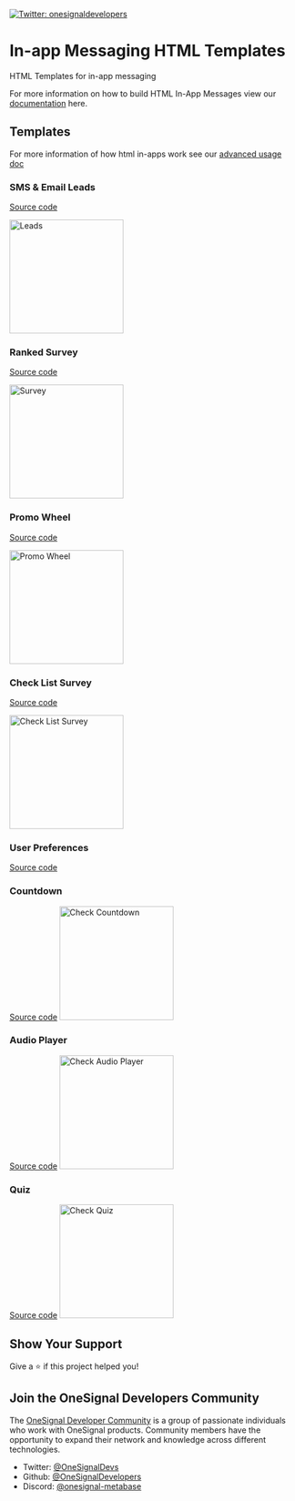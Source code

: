 <p>
  <a href="https://twitter.com/onesignaldevs" target="_blank">
    <img alt="Twitter: onesignaldevelopers" src="https://img.shields.io/twitter/follow/onesignaldevs?style=social" />
  </a>
</p>

# In-app Messaging HTML Templates

HTML Templates for in-app messaging

For more information on how to build HTML In-App Messages view our [documentation](https://documentation.onesignal.com/docs/design-your-in-app-message-with-html#key-features-with-the-in-app-html-editor) here.

## Templates

For more information of how html in-apps work see our [advanced usage doc](./advanced-usage.md)

### SMS & Email Leads

[Source code](./leads/README.md)

<img alt="Leads" src="./leads/readme_assets/sms_email_form.gif" width="200px">

### Ranked Survey

[Source code](./ranking_survey)

<img alt="Survey" src="./ranking_survey/readme_assets/ranking_survey_iam.gif" width="200px">

### Promo Wheel

[Source code](./promo_wheel)

<img alt="Promo Wheel" src="./promo_wheel/readme_assets/promo_wheel_iam.gif" width="200px">

### Check List Survey

[Source code](./check_list_survey)

<img alt="Check List Survey" src="./check_list_survey/readme_assets/checklist_survey_iam.gif" width="200px">

### User Preferences

[Source code](./preference-center)

### Countdown

[Source code](./limited_time_offer)
<img alt="Check Countdown" src="./limited_time_offer/limited_time_offer_assets/count-down.gif" width="200px">

### Audio Player

[Source code](./audio_player)
<img alt="Check Audio Player" src="./audio_player/audio_player_assets/UI.png" width="200px">

### Quiz

[Source code](./quiz)
<img alt="Check Quiz" src="./quiz/quiz_assets/quiz.gif" width="200px">


## Show Your Support

Give a :star:️ if this project helped you!

## Join the OneSignal Developers Community

The [OneSignal Developer Community](https://onesignal.com/onesignal-developers) is a group of passionate individuals who work with OneSignal products. Community members have the opportunity to expand their network and knowledge across different technologies.

- Twitter: [@OneSignalDevs](https://twitter.com/onesignal)
- Github: [@OneSignalDevelopers](https://github.com/OneSignal)
- Discord: [@onesignal-metabase](https://linkedin.com/company/onesignal)
